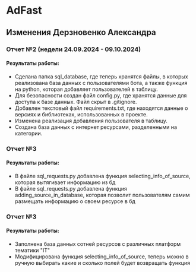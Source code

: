 # AdFast
## Изменения Дерзновенко Александра
### Отчет №2 (недели 24.09.2024 - 09.10.2024)
#### Результаты работы:
* Сделана папка sql_database, где теперь хранятся файлы, в которых реализована база данных с пользователями бота, а также функция на python, которая добавляет пользователей в таблицу.
* Для безопасности создан файл config.py, где хранятся данные для доступа к базе данных. Файл скрыт в .gitignore.
* Добавлен текстовый файл requirements.txt, где находятся данные о версиях и библиотеках, использованных в проекте.
* Изменена реализация добавления пользователя в таблицу.
* Создана база данных с интернет ресурсами, разделенными на категории.

### Отчет №3
#### Результаты работы:
* В файле sql_requests.py добавлена функция selecting_info_of_source, которая вытягивает информацию из бд
* В файле sql_requests.py добавлена функция adding_source_in_database, которая позволит пользователям самим размещать информацию о своем ресурсе в бд

### Отчет №3
#### Результаты работы:
* Заполнена база данных сотней ресурсов с различных платформ тематики "IT"
* Модифицирована функция selecting_info_of_source, теперь можно в ручную выбирать какие и сколько полей будет возвращать функция
